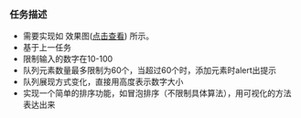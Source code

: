 ﻿### 任务描述
- 需要实现如 效果图([点击查看](https://luyaolee.github.io/ife/task_3_1/task_3_1_1.jpg))  所示。
- 基于上一任务
- 限制输入的数字在10-100
- 队列元素数量最多限制为60个，当超过60个时，添加元素时alert出提示
- 队列展现方式变化，直接用高度表示数字大小
- 实现一个简单的排序功能，如冒泡排序（不限制具体算法），用可视化的方法表达出来
